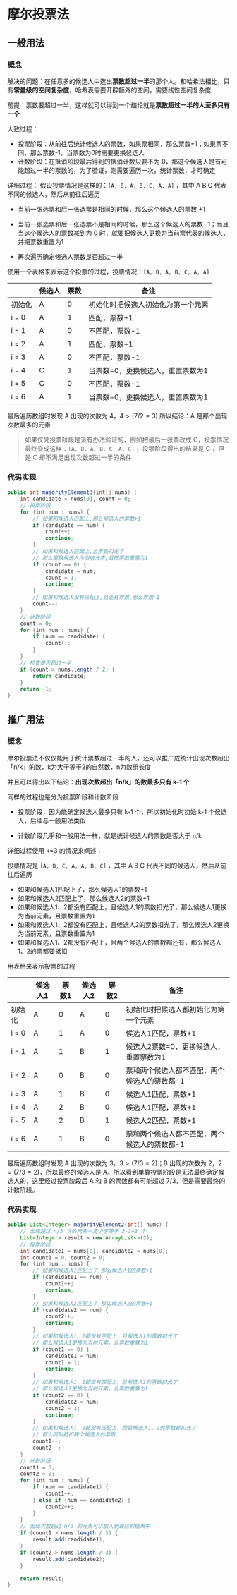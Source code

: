 # 摩尔投票法

## 一般用法

### 概念

解决的问题：在任意多的候选人中选出**票数超过一半**的那个人。和哈希法相比，只有**常量级的空间复杂度**，哈希表需要开辟额外的空间，需要线性空间复杂度

前提：票数要超过一半，这样就可以得到一个结论就是**票数超过一半的人至多只有一个**

大致过程：

- 投票阶段：从前往后统计候选人的票数，如果票相同，那么票数+1；如果票不同，那么票数-1，当票数为0时需要更换候选人
- 计数阶段：在抵消阶段最后得到的抵消计数只要不为 0，那这个候选人是有可能超过一半的票数的，为了验证，则需要遍历一次，统计票数，才可确定

详细过程：
假设投票情况是这样的：`[A, B, A, B, C, A, A]` ，其中 A B C 代表不同的候选人，然后从前往后遍历

- 当前一张选票和后一张选票是相同的时候，那么这个候选人的票数 +1 

- 当前一张选票和后一张选票不是相同的时候，那么这个候选人的票数 -1；而且当这个候选人的票数减到为 0 时，就要把候选人更换为当前票代表的候选人，并把票数重置为1

- 再次遍历确定候选人票数是否超过一半

使用一个表格来表示这个投票的过程，投票情况：`[A, B, A, B, C, A, A]`

|        | 候选人 | 票数 | 备注                               |
| ------ | ------ | ---- | ---------------------------------- |
| 初始化 | A      | 0    | 初始化时把候选人初始化为第一个元素 |
| i = 0  | A      | 1    | 匹配，票数+1                       |
| i = 1  | A      | 0    | 不匹配，票数-1                     |
| i = 2  | A      | 1    | 匹配，票数+1                       |
| i = 3  | A      | 0    | 不匹配，票数-1                     |
| i = 4  | C      | 1    | 当票数=0，更换候选人，重置票数为1  |
| i = 5  | C      | 0    | 不匹配，票数-1                     |
| i = 6  | A      | 1    | 当票数=0，更换候选人，重置票数为1  |

最后遍历数组时发现 A 出现的次数为 4，$4 > (7 / 2 = 3)$ 所以结论：A 是那个出现次数最多的元素

> 如果仅凭投票阶段是没有办法验证的，例如把最后一张票改成 C，投票情况最终变成这样：`[A, B, A, B, C, A, C]` ，投票阶段得出的结果是 C ，但是 C 却不满足出现次数超过一半的条件



### 代码实现

```java
public int majorityElement3(int[] nums) {
    int candidate = nums[0], count = 0;
    // 投票阶段
    for (int num : nums) {
        // 如果和候选人匹配上,那么候选人的票数+1
        if (candidate == num) {
            count++;
            continue;
        }
        // 如果和候选人匹配上,且票数扣光了
        // 那么更换候选人为当前元素,且把票数重置为1
        if (count == 0) {
            candidate = num;
            count = 1;
            continue;
        }
        // 如果和候选人没有匹配上,且还有票数,那么票数-1
        count--;
    }
    // 计数阶段
    count = 0;
    for (int num : nums) {
        if (num == candidate) {
            count++;
        }
    }
    // 检查是否超过一半
    if (count > nums.length / 2) {
        return candidate;
    }
    return -1;
}
```





## 推广用法

### 概念

摩尔投票法不仅仅能用于统计票数超过一半的人，还可以推广成统计出现次数超出「n/k」的数，k为大于等于2的自然数，n为数组长度

并且可以得出以下结论：**出现次数超出「n/k」的数最多只有 k-1 个**

同样的过程也是分为投票阶段和计数阶段

- 投票阶段，因为能确定候选人最多只有 k-1 个，所以初始化时初始 k-1 个候选人，后续与一般用法类似

- 计数阶段几乎和一般用法一样，就是统计候选人的票数是否大于 n/k

详细过程使用 k=3 的情况来阐述：

投票情况是 `[A, B, C, A, A, B, C]` ，其中 A B C 代表不同的候选人，然后从前往后遍历

- 如果和候选人1匹配上了，那么候选人1的票数+1
- 如果和候选人2匹配上了，那么候选人2的票数+1
- 如果和候选人1、2都没有匹配上，且候选人1的票数扣光了，那么候选人1更换为当前元素，且票数重置为1
- 如果和候选人1、2都没有匹配上，且候选人2的票数扣光了，那么候选人2更换为当前元素，且票数重置为1
- 如果和候选人1、2都没有匹配上，且两个候选人的票数都还有，那么候选人1、2的票都要抵扣

用表格来表示投票的过程

|        | 候选人1 | 票数1 | 候选人2 | 票数2 | 备注                                         |
| ------ | ------- | ----- | ------- | ----- | -------------------------------------------- |
| 初始化 | A       | 0     | A       | 0     | 初始化时把候选人都初始化为第一个元素         |
| i = 0  | A       | 1     | A       | 0     | 候选人1匹配，票数+1                          |
| i = 1  | A       | 1     | B       | 1     | 候选人2票数=0，更换候选人，重置票数为1       |
| i = 2  | A       | 0     | B       | 0     | 票和两个候选人都不匹配，两个候选人的票数都-1 |
| i = 3  | A       | 1     | B       | 0     | 候选人1匹配，票数+1                          |
| i = 4  | A       | 2     | B       | 0     | 候选人1匹配，票数+1                          |
| i = 5  | A       | 2     | B       | 1     | 候选人2匹配，票数+1                          |
| i = 6  | A       | 1     | B       | 0     | 票和两个候选人都不匹配，两个候选人的票数都-1 |

最后遍历数组时发现 A 出现的次数为 3，$3>(7 / 3 = 2)$；B 出现的次数为 2，$2 = (7 / 3 = 2)$，所以最终的候选人是 A。所以看到单靠投票阶段是无法最终确定候选人的，这里经过投票阶段后 A 和 B 的票数都有可能超过 7/3，但是需要最终的计数阶段。



### 代码实现

```java
public List<Integer> majorityElement2(int[] nums) {
    // 出现超过 n/3 次的元素一定小于等于 3-1=2 个
    List<Integer> result = new ArrayList<>(2);
    // 投票阶段
    int candidate1 = nums[0], candidate2 = nums[0];
    int count1 = 0, count2 = 0;
    for (int num : nums) {
        // 如果和候选人1匹配上了,那么候选人1的票数+1
        if (candidate1 == num) {
            count1++;
            continue;
        }
        // 如果和候选人2匹配上了,那么候选人2的票数+1
        if (candidate2 == num) {
            count2++;
            continue;
        }
        // 如果和候选人1、2都没有匹配上，且候选人1的票数扣光了
        // 那么候选人1更换为当前元素，且票数重置为1
        if (count1 == 0) {
            candidate1 = num;
            count1 = 1;
            continue;
        }
        // 如果和候选人1、2都没有匹配上，且候选人2的票数扣光了
        // 那么候选人2更换为当前元素，且票数重置为1
        if (count2 == 0) {
            candidate2 = num;
            count2 = 1;
            continue;
        }
        // 如果和候选人1、2都没有匹配上，而且候选人1、2的票数都扣光了
        // 那么同时抵扣两个候选人的票数
        count1--;
        count2--;
    }
    // 计数阶段
    count1 = 0;
    count2 = 0;
    for (int num : nums) {
        if (num == candidate1) {
            count1++;
        } else if (num == candidate2) {
            count2++;
        }
    }
    // 出现次数超过 n/3 的元素可以放入到最后的结果中
    if (count1 > nums.length / 3) {
        result.add(candidate1);
    }
    if (count2 > nums.length / 3) {
        result.add(candidate2);
    }

    return result;
}
```

